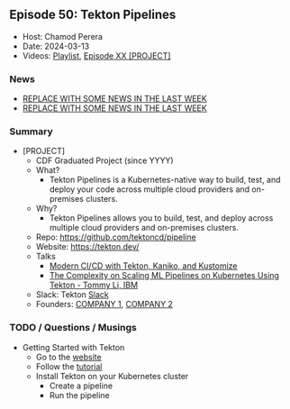 ## Episode 50: Tekton Pipelines

- Host: Chamod Perera
- Date: 2024-03-13
- Videos: [Playlist](https://www.youtube.com/playlist?list=PLj6h78yzYM2PnyOsrsCbR_kqjCKfPObHK), [Episode XX [PROJECT]](https://www.youtube.com/watch?REPLACEME)

### News

-  [REPLACE WITH SOME NEWS IN THE LAST WEEK](https://REPLACEME)
-  [REPLACE WITH SOME NEWS IN THE LAST WEEK](https://REPLACEME)

### Summary

- [PROJECT]
  - CDF Graduated Project (since YYYY)
  - What?
    - Tekton Pipelines is a Kubernetes-native way to build, test, and deploy your code across multiple cloud providers and on-premises clusters.
  - Why?
    - Tekton Pipelines allows you to build, test, and deploy across multiple cloud providers and on-premises clusters.
  - Repo: https://github.com/tektoncd/pipeline
  - Website: https://tekton.dev/
  - Talks
    - [Modern CI/CD with Tekton, Kaniko, and Kustomize](https://www.youtube.com/watch?v=tXqfAXiL2-k)
    - [The Complexity on Scaling ML Pipelines on Kubernetes Using Tekton - Tommy Li, IBM](https://www.youtube.com/watch?v=ecx-yp4g7YU)
  - Slack: Tekton [Slack](https://join.slack.com/t/tektoncd/shared_invite/zt-1z8ctzsyv-wLXWwA2Rl3AOhcNGqpWRUw)
  - Founders: [COMPANY 1](https://REPLACEME),  [COMPANY 2](https://REPLACEME)

### TODO / Questions / Musings

- Getting Started with Tekton
  - Go to the [website](https://tekton.dev/)
  - Follow the [tutorial](https://tekton.dev/docs/getting-started/)
  - Install Tekton on your Kubernetes cluster
    - Create a pipeline
    - Run the pipeline

